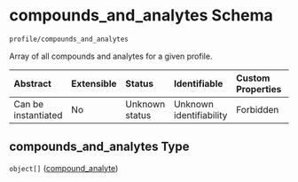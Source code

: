 # compounds\_and\_analytes Schema

```txt
profile/compounds_and_analytes
```

Array of all compounds and analytes for a given profile.

| Abstract            | Extensible | Status         | Identifiable            | Custom Properties | Additional Properties | Access Restrictions | Defined In                                                                                                  |
| :------------------ | :--------- | :------------- | :---------------------- | :---------------- | :-------------------- | :------------------ | :---------------------------------------------------------------------------------------------------------- |
| Can be instantiated | No         | Unknown status | Unknown identifiability | Forbidden         | Allowed               | none                | [compounds\_and\_analytes.schema.json](../../out/compounds_and_analytes.schema.json "open original schema") |

## compounds\_and\_analytes Type

`object[]` ([compound\_analyte](compounds_and_analytes-compound_analyte.md))
